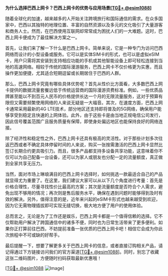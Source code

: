 **为什么选择巴西上网卡？巴西上网卡的优势与应用场景[[TG💪+ @esim1088](https://t.me/s/esim1088)]**

随着全球化的加速，越来越多的人开始关注跨境旅行和国际通信的需求。在众多国家中，巴西以其独特的地理位置、丰富的自然资源以及多元的文化吸引了大量游客和商务人士。然而，在巴西使用互联网却常常成为困扰人们的一大难题。这时，巴西上网卡便成为了最佳解决方案之一。

首先，让我们来了解一下什么是巴西上网卡。简单来说，它是一种专门为访问巴西网络而设计的小型设备或服务。它可以是实体SIM卡的形式，也可以是虚拟eSIM卡，用户只需将其安装到支持相应功能的手机或其他智能设备上即可轻松连接到当地的高速网络。相较于传统的国际漫游服务，巴西上网卡不仅价格更为实惠，而且操作更加便捷，尤其适合短期逗留或长期居住于巴西的人群。

那么，巴西上网卡究竟有哪些具体优势呢？首先从性价比方面看，大多数巴西上网卡提供的数据流量套餐远低于传统运营商的国际漫游资费标准。例如，一些优质品牌甚至能以不到百元人民币的价格提供长达一个月的无限流量服务，这对于预算有限但又需要频繁使用网络的人来说无疑是一大福音。其次，在速度方面，巴西上网卡通常采用最新的4G LTE技术，部分地区还支持即将普及的5G网络，确保用户能够享受到稳定且快速的上网体验。此外，由于这些卡是由当地正规电信公司发行，因此信号覆盖范围广且服务质量有保障，即使身处偏远地区也能保持良好的网络连接。

除了经济性和稳定性之外，巴西上网卡还具有极高的灵活性。对于那些计划多次往返巴西或者不确定具体停留时间的人来说，购买一张按需激活的巴西上网卡显然比签订长期合约更具吸引力。而且，很多产品都支持多设备共享功能，这意味着你不仅可以为自己配备一台设备，还可以为家人或朋友也分配一定的流量额度，真正做到全家共享无压力。

当然，面对市场上琳琅满目的巴西上网卡选择时，如何挑选一款最适合自己的产品就显得尤为重要了。在这里，我们建议大家可以从以下几个角度进行考量：首先是价格合理性，尽量寻找性价比最高的方案；其次是流量额度是否符合个人需求，避免出现不够用的情况；再次则是售后服务水平，确保在遇到问题时能够得到及时有效的解决。另外，值得注意的是，近年来兴起的eSIM卡形式也越来越受到欢迎，因为它无需物理插拔即可实现无缝切换，极大地方便了用户的使用体验。

总而言之，无论是为了工作还是娱乐，巴西上网卡都是一个值得信赖的选择。它不仅帮助用户解决了跨国通信中的诸多不便，同时也为日常生活带来了更多便利。如果你正打算前往巴西，不妨提前准备一张优质的巴西上网卡吧！相信它会成为你此次旅程中不可或缺的好帮手。

最后提醒一下，想要了解更多关于巴西上网卡的信息，或者直接订购相关产品，请记得通过下方链接访问我们的官方渠道[[TG💪+ @esim1088](https://t.me/s/esim1088)]。同时，别忘了收藏这张二维码图片，方便随时扫码获取最新优惠哦！

[[TG💪+ @esim1088](https://t.me/s/esim1088) ![Image](https://i.postimg.cc/4NQfJmqS/Snipaste-2025-05-13-00-14-12.png)]